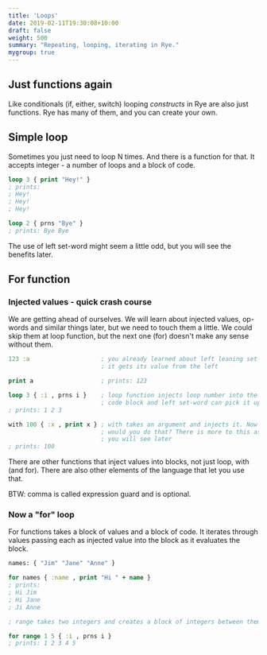 ```yaml
---
title: 'Loops' 
date: 2019-02-11T19:30:08+10:00
draft: false
weight: 500
summary: "Repeating, looping, iterating in Rye."
mygroup: true
---
```


## Just functions again

Like conditionals (if, either, switch) looping _constructs_ in Rye are also just functions. Rye has many of them, and you can create your own.

## Simple loop

Sometimes you just need to loop N times. And there is a function for that. It accepts integer - a number of loops and a block of code.

```clojure
loop 3 { print "Hey!" }
; prints:
; Hey!
; Hey!
; Hey!

loop 2 { prns "Bye" }
; prints: Bye Bye
```

The use of left set-word might seem a little odd, but you will see the benefits later.

## For function

### Injected values - quick crash course

We are getting ahead of ourselves. We will learn about injected values, op-words and similar things later, but we need to touch them a little. We could skip them at loop
function, but the next one (for) doesn't make any sense without them.

```clojure
123 :a                    ; you already learned about left leaning set-word
                          ; it gets its value from the left

print a                   ; prints: 123

loop 3 { :i , prns i }    ; loop function injects loop number into the 
                          ; code block and left set-word can pick it up
; prints: 1 2 3

with 100 { :x , print x } ; with takes an argument and injects it. Now why
                          ; would you do that? There is more to this as
						  ; you will see later
; prints: 100
```

There are other functions that inject values into blocks, not just loop, with (and for). There are also other elements of the language that let you use that.

BTW: comma is called expression guard and is optional.

### Now a "for" loop

For functions takes a block of values and a block of code. It iterates through values passing each as injected value into the block as it evaluates the block.

```clojure
names: { "Jim" "Jane" "Anne" }

for names { :name , print "Hi " + name }
; prints:
; Hi Jim
; Hi Jane
; Ji Anne

; range takes two integers and creates a block of integers between them 

for range 1 5 { :i , prns i }
; prints: 1 2 3 4 5 
```

<!--
### Op-words

We will come to them later, but we would usually write the examples above with op-words. When function is entered as op-word it takes the first argument _from the left_. 
So the injected value is directly taken as fist (and in these cases only) argument of function inside block. 

```clojure
loop 3 { .prns }
// prints: 1 2 3

for names { .printv "Hi {}" }
// prints:
// Hi Jim
// Hi Jane
// Hi Anne

for range 1 5 { .prns }
; prints: 1 2 3 4 5 
```
-->
